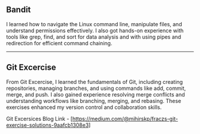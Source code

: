 ## Bandit

I learned how to navigate the Linux command line, manipulate files, and understand permissions effectively. I also got hands-on experience with tools like grep, find, and sort for data analysis and with using pipes and redirection for efficient command chaining.

---

## Git Excercise

From Git Excercise, I learned the fundamentals of Git, including creating repositories, managing branches, and using commands like add, commit, merge, and push. I also gained experience resolving merge conflicts and understanding workflows like branching, merging, and rebasing. These exercises enhanced my version control and collaboration skills.

Git Excersices Blog Link - [https://medium.com/@mihirskp/fraczs-git-exercise-solutions-9aafcb1308e3]
